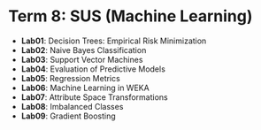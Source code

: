 # Term 8: SUS (Machine Learning)

- **Lab01**: Decision Trees: Empirical Risk Minimization
- **Lab02**: Naive Bayes Classification
- **Lab03**: Support Vector Machines
- **Lab04**: Evaluation of Predictive Models
- **Lab05**: Regression Metrics
- **Lab06**: Machine Learning in WEKA
- **Lab07**: Attribute Space Transformations
- **Lab08**: Imbalanced Classes
- **Lab09**: Gradient Boosting
